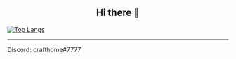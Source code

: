 <h2 align="center">Hi there 👋</h2>

[![Top Langs](https://github-readme-stats.vercel.app/api/top-langs/?username=crafthome0)](https://github.com/crafthome0/github-readme-stats)

-------
Discord: crafthome#7777

